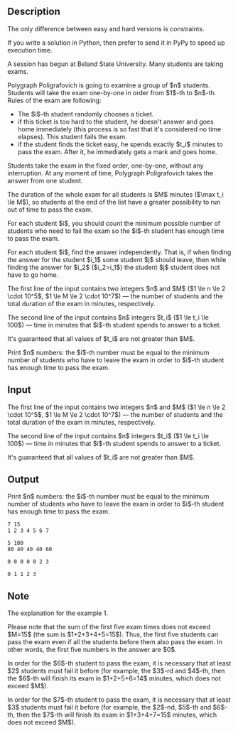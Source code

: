 ## Description

<div><p><span class="tex-font-style-bf"><span class="tex-font-style-it">The only difference between easy and hard versions is constraints.</span></span></p><p><span class="tex-font-style-bf"><span class="tex-font-style-it">If you write a solution in Python, then prefer to send it in PyPy to speed up execution time.</span></span></p><p>A session has begun at Beland State University. Many students are taking exams.</p><p>Polygraph Poligrafovich is going to examine a group of $n$ students. Students will take the exam one-by-one in order from $1$-th to $n$-th. Rules of the exam are following:</p><ul> <li> The $i$-th student randomly chooses a ticket. </li><li> if this ticket is too hard to the student, he doesn't answer and goes home immediately (this process is so fast that it's considered no time elapses). This student fails the exam. </li><li> if the student finds the ticket easy, he spends exactly $t_i$ minutes to pass the exam. After it, he immediately gets a mark and goes home. </li></ul><p>Students take the exam in the fixed order, one-by-one, without any interruption. At any moment of time, Polygraph Poligrafovich takes the answer from one student.</p><p>The duration of the whole exam for all students is $M$ minutes ($\max t_i \le M$), so students at the end of the list have a greater possibility to run out of time to pass the exam.</p><p>For each student $i$, you should count the minimum possible number of students who need to fail the exam so the $i$-th student has enough time to <span class="tex-font-style-bf">pass</span> the exam.</p><p>For each student $i$, find the answer independently. That is, if when finding the answer for the student $i_1$ some student $j$ should leave, then while finding the answer for $i_2$ ($i_2&gt;i_1$) the student $j$ student does not have to go home.</p></div><div class="input-specification"><p>The first line of the input contains two integers $n$ and $M$ ($1 \le n \le 2 \cdot 10^5$, $1 \le M \le 2 \cdot 10^7$)&nbsp;— the number of students and the total duration of the exam in minutes, respectively.</p><p>The second line of the input contains $n$ integers $t_i$ ($1 \le t_i \le 100$)&nbsp;— time in minutes that $i$-th student spends to answer to a ticket.</p><p>It's guaranteed that all values of $t_i$ are not greater than $M$.</p></div><div class="output-specification"><p>Print $n$ numbers: the $i$-th number must be equal to the minimum number of students who have to leave the exam in order to $i$-th student has enough time to pass the exam.</p></div>

## Input

<p>The first line of the input contains two integers $n$ and $M$ ($1 \le n \le 2 \cdot 10^5$, $1 \le M \le 2 \cdot 10^7$)&nbsp;— the number of students and the total duration of the exam in minutes, respectively.</p><p>The second line of the input contains $n$ integers $t_i$ ($1 \le t_i \le 100$)&nbsp;— time in minutes that $i$-th student spends to answer to a ticket.</p><p>It's guaranteed that all values of $t_i$ are not greater than $M$.</p>

## Output

<p>Print $n$ numbers: the $i$-th number must be equal to the minimum number of students who have to leave the exam in order to $i$-th student has enough time to pass the exam.</p>





```input1
7 15
1 2 3 4 5 6 7
```




```input2
5 100
80 40 40 40 60
```




```output1
0 0 0 0 0 2 3
```




```output2
0 1 1 2 3
```



## Note

<p>The explanation for the example 1.</p><p>Please note that the sum of the first five exam times does not exceed $M=15$ (the sum is $1+2+3+4+5=15$). Thus, the first five students can pass the exam even if all the students before them also pass the exam. In other words, the first five numbers in the answer are $0$.</p><p>In order for the $6$-th student to pass the exam, it is necessary that at least $2$ students must fail it before (for example, the $3$-rd and $4$-th, then the $6$-th will finish its exam in $1+2+5+6=14$ minutes, which does not exceed $M$).</p><p>In order for the $7$-th student to pass the exam, it is necessary that at least $3$ students must fail it before (for example, the $2$-nd, $5$-th and $6$-th, then the $7$-th will finish its exam in $1+3+4+7=15$ minutes, which does not exceed $M$).</p>
